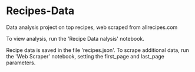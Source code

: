 # Recipes-Data
Data analysis project on top recipes, web scraped from allrecipes.com

To view analysis, run the 'Recipe Data nalysis' notebook.

Recipe data is saved in the file 'recipes.json'.  To scrape additional data, run the 'Web Scraper' notebook, setting the first_page and last_page parameters.
